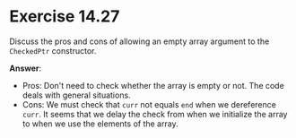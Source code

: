 # Exercise 14.27

Discuss the pros and cons of allowing an empty array argument to the `CheckedPtr` constructor.

**Answer**:

- Pros: Don't need to check whether the array is empty or not. The code deals with general situations.
- Cons: We must check that `curr` not equals `end` when we dereference `curr`. It seems that we delay the check from when we initialize the array to when we use the elements of the array.